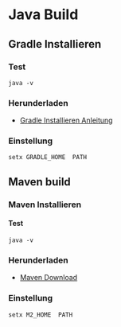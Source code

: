 # Java Build
## Gradle Installieren
### Test
```
java -v 
```

### Herunderladen

* [Gradle Installieren Anleitung](https://gradle.org/install/)

### Einstellung
```
setx GRADLE_HOME  PATH
```
## Maven build
### Maven Installieren

#### Test

```
java -v

```

### Herunderladen

* [Maven Download](http://maven.apache.org/download.cgi)

### Einstellung

```
setx M2_HOME  PATH
```
